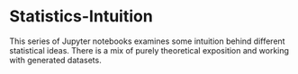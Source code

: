 # Statistics-Intuition

This series of Jupyter notebooks examines some intuition behind different statistical ideas. There is a mix of purely theoretical exposition and working with generated datasets.
